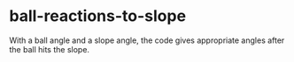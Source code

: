 # ball-reactions-to-slope
With a ball angle and a slope angle, the code gives appropriate angles after the ball hits the slope.
